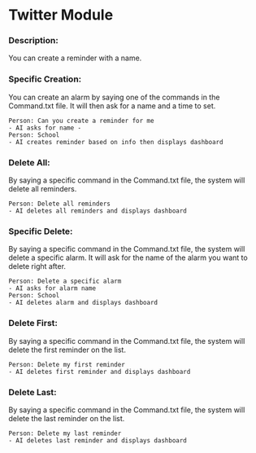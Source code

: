 # Twitter Module

### Description:
You can create a reminder with a name.
### Specific Creation:
You can create an alarm by saying one of the commands in the Command.txt file. It will then ask for a name and a time to set.
```
Person: Can you create a reminder for me
- AI asks for name -
Person: School
- AI creates reminder based on info then displays dashboard
```
### Delete All:
By saying a specific command in the Command.txt file, the system will delete all reminders.
```
Person: Delete all reminders
- AI deletes all reminders and displays dashboard
```
### Specific Delete:
By saying a specific command in the Command.txt file, the system will delete a specific alarm. It will ask for the name of the alarm you want to delete right after.
```
Person: Delete a specific alarm
- AI asks for alarm name
Person: School
- AI deletes alarm and displays dashboard
```
### Delete First:
By saying a specific command in the Command.txt file, the system will delete the first reminder on the list. 
```
Person: Delete my first reminder
- AI deletes first reminder and displays dashboard
```
### Delete Last:
By saying a specific command in the Command.txt file, the system will delete the last reminder on the list. 
```
Person: Delete my last reminder
- AI deletes last reminder and displays dashboard
```